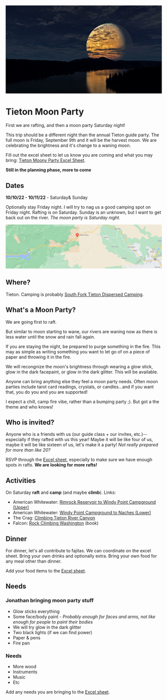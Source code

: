 ![Full moon header](./img/moon-header.jpg)
# Tieton Moon Party
First we are rafting, and then a moon party Saturday night!

This trip should be a different night than the annual Tieton guide party. The full moon is Friday, September 9th and it will be the harvest moon.  We are celebrating the brightness and it's change to a waning moon.

Fill out the excel sheet to let us know you are coming and what you may bring: [Tieton Moony Party Excel Sheet](https://buchnerfamilycom.sharepoint.com/:x:/g/EQcmNxh0z2BFuNlQxiF84mAB0azQQEgsMuEITjt2lfktjQ?e=2fNcqu).

**Still in the planning phase, more to come**

## Dates
**10/10/22 - 10/11/22**  - Saturday& Sunday

Optionally stay Friday night.  I will try to nag us a good camping spot on Friday night.  Rafting is on Saturday. Sunday is an unknown, but I want to get back out on the river.  *The moon party is Saturday night.*

![](./img/location.png)
## Where?
Tieton.  Camping is probably [South Fork Tieton Dispersed Camping](https://goo.gl/maps/wPCtxpWSKfJeWwqn9).


## What's a Moon Party?
We are going first to raft. 

But similar to moon starting to wane, our rivers are waning now as there is less water until the snow and rain fall again.  

If you are staying the night, be prepared to purge something in the fire.  This may as simple as writing something you want to let go of on a piece of paper and throwing it in the fire.

We will recongnize the moon's brightness through wearing a glow stick, glow in the dark facepaint, or glow in the dark glitter.  This will be available.

Anyone can bring anything else they feel a moon party needs.  Often moon parties include tarot card readings, crystals, or candles...and if you want that, you do you and you are supported!

I expect a chill, camp fire vibe, rather than a bumping party ;).  But got a the theme and who knows!

## Who is invited?
Anyone who is a friends with us (our guide class + our invites, etc.)--especially if they rafted with us this year!  Maybe it will be like four of us, maybe it will be like sixteen of us, let's make it a party! *Not really prepared for more than like 20?*

RSVP through the [Excel sheet](https://buchnerfamilycom.sharepoint.com/:x:/g/EQcmNxh0z2BFuNlQxiF84mAB0azQQEgsMuEITjt2lfktjQ?e=2fNcqu), especially to make sure we have enough spots in rafts.  **We are looking for more rafts!**


## Activities
On Saturday **raft** and **camp** (and maybe **climb**).  Links:
- American Whitewater: [Rimrock Reservoir to Windy Point Campground (Upper)](https://www.americanwhitewater.org/content/River/view/river-detail/2249/main)
- American Whitewater: [Windy Point Campground to Naches (Lower)](https://www.americanwhitewater.org/content/River/view/river-detail/2250/main)
- The Crag: [Climbing Tieton River Canyon](https://www.thecrag.com/en/climbing/united-states/tieton-river-canyon)
- Falcon: [Rock Climbing Washington](https://www.amazon.com/gp/product/1493039415/ref=ppx_yo_dt_b_asin_image_o00_s00?ie=UTF8&psc=1) (book)

## Dinner
For dinner, let's all contribute to fajitas.  We can coordinate on the excel sheet.  Bring your own drinks and optionally extra.  Bring your own food for any meal other than dinner.

Add your food items to the [Excel sheet](https://buchnerfamilycom.sharepoint.com/:x:/g/EQcmNxh0z2BFuNlQxiF84mAB0azQQEgsMuEITjt2lfktjQ?e=2fNcqu).

## Needs

### Jonathan bringing moon party stuff
- Glow sticks everything
- Some face/body paint - *Probably enough for faces and arms, not like enough for people to paint their bodies*
- We will try glow in the dark glitter
- Two black lights (if we can find power)
- Paper & pens
- Fire pan

### Needs
- More wood
- Instruments
- Music
- Etc

Add any needs you are bringing to the [Excel sheet](https://buchnerfamilycom.sharepoint.com/:x:/g/EQcmNxh0z2BFuNlQxiF84mAB0azQQEgsMuEITjt2lfktjQ?e=2fNcqu).